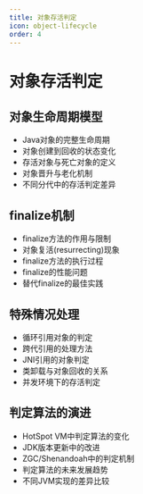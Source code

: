 ```yaml
---
title: 对象存活判定
icon: object-lifecycle
order: 4
---
```


# 对象存活判定

## 对象生命周期模型

- Java对象的完整生命周期
- 对象创建到回收的状态变化
- 存活对象与死亡对象的定义
- 对象晋升与老化机制
- 不同分代中的存活判定差异

## finalize机制

- finalize方法的作用与限制
- 对象复活(resurrecting)现象
- finalize方法的执行过程
- finalize的性能问题
- 替代finalize的最佳实践

## 特殊情况处理

- 循环引用对象的判定
- 跨代引用的处理方法
- JNI引用的对象判定
- 类卸载与对象回收的关系
- 并发环境下的存活判定

## 判定算法的演进

- HotSpot VM中判定算法的变化
- JDK版本更新中的改进
- ZGC/Shenandoah中的判定机制
- 判定算法的未来发展趋势
- 不同JVM实现的差异比较
